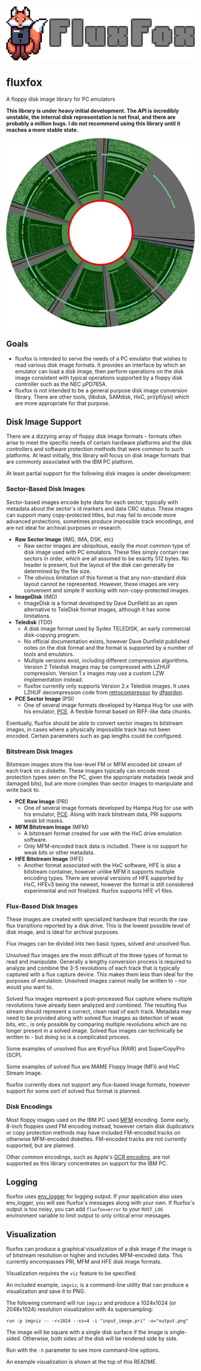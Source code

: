 ![image](doc/img/fluxfox_logo.png)

# fluxfox

A floppy disk image library for PC emulators

**This library is under heavy initial development. The API is incredibly unstable, the internal disk representation
is not final, and there are probably a million bugs. I do not recommend using this library until it reaches a more
stable state.**

![image](doc/img/visualization_example.png)

## Goals

* fluxfox is intended to serve the needs of a PC emulator that wishes to read various disk image formats.
  It provides an interface by which an emulator can load a disk image, then perform operations on the disk image
  consistent with typical operations supported by a floppy disk controller such as the NEC μPD765A.
* fluxfox is not intended to be a general purpose disk image conversion library. There are other tools, (libdisk,
  SAMdisk, HxC, pri/pfi/psi) which are more appropriate for that purpose.

## Disk Image Support

There are a dizzying array of floppy disk image formats - formats often arise to meet the specific needs of
certain hardware platforms and the disk controllers and software protection methods that were common to such
platforms. At least initially, this library will focus on disk image formats that are commonly associated with the
IBM PC platform.

At least partial support for the following disk images is under development:

### Sector-Based Disk Images

Sector-based images encode byte data for each sector, typically with metadata about the sector's id markers and
data CRC status. These images can support many copy-protected titles, but may fail to encode more advanced protections,
sometimes produce impossible track encodings, and are not ideal for archival purposes or research.

* **Raw Sector Image** (IMG, IMA, DSK, etc)
    * Raw sector images are ubiquitous, easily the most common type of disk image used with PC emulators. These files
      simply contain raw sectors in order, which are all assumed to be exactly 512 bytes. No header is present, but the
      layout of the disk can generally be determined by the file size.
    * The obvious limitation of this format is that any non-standard disk layout cannot be represented. However, these
      images are very convenient and simple if working with non-copy-protected images.
* **ImageDisk** (IMD)
    * ImageDisk is a format developed by Dave Dunfield as an open alternative to TeleDisk format images, although it
      has some limitations.
* **Teledisk** (TD0)
    * A disk image format used by Sydex TELEDISK, an early commercial disk-copying program.
    * No official documentation exists, however Dave Dunfield published notes on the disk format and the format is
      supported by a number of tools and emulators.
    * Multiple versions exist, including different compression algorithms. Version 2 Teledisk images may be compressed
      with LZHUF compression. Version 1.x images may use a custom LZW implementation instead.
    * fluxfox currently only supports Version 2.x Teledisk images. It uses LZHUF decompression code from
      [retrocompressor](https://github.com/dfgordon/retrocompressor) by [dfgordon](https://github.com/dfgordon).
* **PCE Sector Image** (PSI)
    * One of several image formats developed by Hampa Hug for use with his emulator,  [PCE](http://www.hampa.ch/pce/).
      A flexible format based on RIFF-like data chunks.

Eventually, fluxfox should be able to convert sector images to bitstream images, in cases where a
physically impossible track has not been encoded. Certain parameters such as gap lengths could be configured.

### Bitstream Disk Images

Bitstream images store the low-level FM or MFM encoded bit stream of each track on a diskette. These images typically
can encode most protection types seen on the PC, given the appropriate metadata (weak and damaged bits), but are more
complex than sector images to manipulate and write back to.

* **PCE Raw Image** (PRI)
    * One of several image formats developed by Hampa Hug for use with his emulator, [PCE](http://www.hampa.ch/pce/).
      Along with track bitstream data, PRI supports weak bit masks.
* **MFM Bitstream Image** (MFM)
    * A bitstream format created for use with the HxC drive emulation software.
    * Only MFM-encoded track data is included. There is no support for weak bits or other metadata.
* **HFE Bitstream Image** (HFE)
    * Another format associated with the HxC software, HFE is also a bitstream container, however unlike MFM it supports
      multiple encoding types. There are several versions of HFE supported by HxC, HFEv3 being the newest, however the
      format is still considered experimental and not finalized. fluxfox supports HFE v1 files.

### Flux-Based Disk Images

These images are created with specialized hardware that records the raw flux transitions reported by a disk drive. This
is the lowest possible level of disk image, and is ideal for archival purposes.

Flux images can be divided into two basic types, solved and unsolved flux.

Unsolved flux images are the most difficult of the three types of format to read and manipulate. Generally a lengthy
conversion process is required to analyze and combine the 3-5 revolutions of each track that is typically captured with
a flux capture device. This makes them less than ideal for the purposes of emulation. Unsolved images cannot really be
written to - nor would you want to.

Solved flux images represent a post-processed flux capture where multiple revolutions have already been analyzed and
combined. The resulting flux stream should represent a correct, clean read of each track. Metadata may need to be
provided along with solved flux images as detection of weak bits, etc., is only possible by comparing multiple
revolutions which are no longer present in a solved image. Solved flux images can technically be written to - but doing
so is a complicated process.

Some examples of unsolved flux are KryoFlux (RAW) and SuperCopyPro (SCP).

Some examples of solved flux are MAME Floppy Image (MFI) and HxC Stream Image.

fluxfox currently does not support any flux-based image formats, however support for some sort of solved flux format
is planned.

### Disk Encodings

Most floppy images used on the IBM PC used [MFM](https://en.wikipedia.org/wiki/Modified_frequency_modulation) encoding.
Some early, 8-inch floppies used FM encoding instead, however certain disk duplicators or copy protection methods may
have included FM-encoded tracks on otherwise MFM-encoded diskettes. FM-encoded tracks are not currently supported, but
are planned.

Other common encodings, such as Apple's [GCR encoding](https://en.wikipedia.org/wiki/Group_coded_recording), are not
supported as this library concentrates on support for the IBM PC.

## Logging

fluxfox uses [env_logger](https://crates.io/crates/env_logger) for logging output. If your application also uses
env_logger, you will see fluxfox's messages along with your own. If fluxfox's output is too noisy,
you can add `fluxfox=error` to your `RUST_LOG` environment variable to limit output to only critical error messages.

## Visualization

fluxfox can produce a graphical visualization of a disk image if the image is of bitstream resolution or higher and
includes MFM-encoded data. This currently encompasses PRI, MFM and HFE disk image formats.

Visualization requires the `viz` feature to be specified.

An included example, `imgviz`, is a command-line utility that can produce a visualization and save it to PNG.

The following command will run `imgviz` and produce a 1024x1024 (or 2048x1024) resolution visualization with 4x
supersampling:

```
run -p imgviz -- -r=1024 --ss=4 -i "input_image.pri" -o="output.png" 
```

The image will be square with a single disk surface if the image is single-sided. Otherwise, both sides of the disk will
be rendered side by side.

Run with the `-h` parameter to see more command-line options.

An example visualization is shown at the top of this README.

